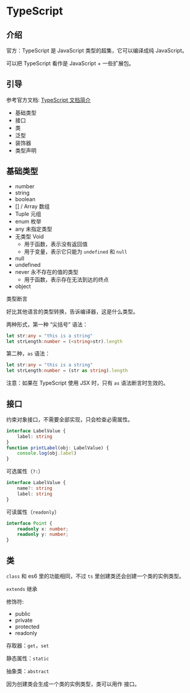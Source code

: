# TypeScript

## 介绍

官方：TypeScript 是 JavaScript 类型的超集，它可以编译成纯 JavaScript。

可以把 TypeScript 看作是 JavaScript + 一些扩展包。

## 引导

参考官方文档: [TypeScript 文档简介](https://www.tslang.cn/docs/home.html)

+ 基础类型
+ 接口
+ 类
+ 泛型
+ 装饰器
+ 类型声明

## 基础类型

+ number
+ string
+ boolean
+ [] / Array 数组
+ Tuple 元组
+ enum 枚举
+ any 未指定类型
+ 无类型 Void
  + 用于函数，表示没有返回值
  + 用于变量，表示它只能为 `undefined` 和 `null`
+ null
+ undefined
+ never 永不存在的值的类型
  + 用于函数，表示存在无法到达的终点
+ object

类型断言

好比其他语言的类型转换，告诉编译器，这是什么类型。

两种形式，第一种 “尖括号” 语法：

```ts
let str:any = "this is a string"
let strLength:number = (<string>str).length
```

第二种，`as` 语法：

```ts
let str:any = "this is a string"
let strLength:number = (str as string).length
```

注意：如果在 TypeScript 使用 JSX 时，只有 `as` 语法断言时生效的。

## 接口

约束对象接口，不需要全部实现，只会检查必需属性。

```ts
interface LabelValue {
    label: string
}
function printLabel(obj: LabelValue) {
    console.log(obj.label)
}
```

可选属性（`?:`）

```ts
interface LabelValue {
    name?: string
    label: string
}
```

可读属性（`readonly`）

```ts
interface Point {
    readonly x: number;
    readonly y: number;
}
```

## 类

`class` 和 es6 里的功能相同，不过 `ts` 里创建类还会创建一个类的实例类型。

`extends` 继承

修饰符:

+ public
+ private
+ protected
+ readonly

存取器：`get`，`set`

静态属性：`static`

抽象类：`abstract`

因为创建类会生成一个类的实例类型，类可以用作 接口。
